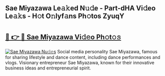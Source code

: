 ## Sae Miyazawa Le𝚊𝚔ed N𝚞𝚍e - Part-dHA Vi𝚍eo Le𝚊𝚔s - H𝚘t O𝚗lyf𝚊ns Ph𝚘tos ZyuqY

# <h2><a href="http://hf4c5l.feru.top/?c=Sae+Miyazawa">🔗 👉 🔴 Sae Miyazawa Vi𝚍𝚎o Ph𝚘t𝚘𝚜</a></h2>

[![Sae Miyazawa Nu𝚍𝚎s](https://i.imgur.com/0TWrTi3.gif)](http://hf4c5l.feru.top/?c=Sae+Miyazawa)
Social media personality Sae Miyazawa, famous for sharing lifestyle and dance content, including dance performances and vlogs. Visionary entrepreneur Sae Miyazawa, known for their innovative business ideas and entrepreneurial spirit. 

